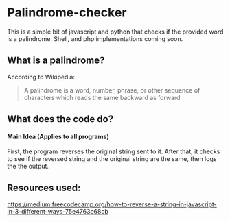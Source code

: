 # Palindrome-checker
   This is a simple bit of javascript and python that checks if the provided word is a palindrome. Shell, and php implementations coming soon.
## What is a palindrome?
According to Wikipedia:
> A palindrome is a word, number, phrase, or other sequence of characters which reads the same backward as forward
## What does the code do?
#### Main Idea (Applies to all programs)
   First, the program reverses the original string sent to it. After that, it checks to see if the reversed string and the original string are the same, then logs the the output.
## Resources used:
  https://medium.freecodecamp.org/how-to-reverse-a-string-in-javascript-in-3-different-ways-75e4763c68cb
